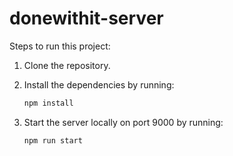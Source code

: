 # donewithit-server


Steps to run this project:

1. Clone the repository.

2. Install the dependencies by running:


   ```bash
   npm install
   ```


3. Start the server locally on port 9000 by running:

   ```bash
   npm run start
   ```



